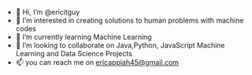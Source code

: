 - 👋 Hi, I’m @ericitguy
- 👀 I’m interested in creating solutions to human problems with machine codes
- 🌱 I’m currently learning Machine Learning
- 💞️ I’m looking to collaborate on Java,Python, JavaScript Machine Learning and Data Science Projects
- 📫 you can reach me on ericappiah45@gmail.com

<!---
ericitguy/ericitguy is a ✨ special ✨ repository because its `README.md` (this file) appears on your GitHub profile.
You can click the Preview link to take a look at your changes.
--->
